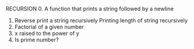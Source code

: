 RECURSION
0. A function that prints a string followed by a newline
1. Reverse print a string recursively
Printing length of string recursively
3. Factorial of a given number
4. x raised to the power of y
6. Is prime number?
